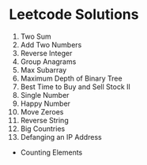 # Leetcode Solutions

1. Two Sum
2. Add Two Numbers
7. Reverse Integer
49. Group Anagrams
53. Max Subarray
104. Maximum Depth of Binary Tree
122. Best Time to Buy and Sell Stock II
136. Single Number
202. Happy Number
283. Move Zeroes
344. Reverse String
595. Big Countries
1108. Defanging an IP Address

- Counting Elements